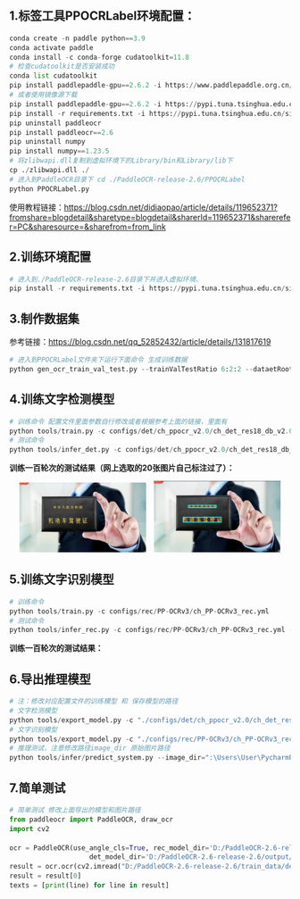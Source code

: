 ## 1.标签工具PPOCRLabel环境配置：

```python
conda create -n paddle python==3.9
conda activate paddle
conda install -c conda-forge cudatoolkit=11.8
# 检查cudatoolkit是否安装成功
conda list cudatoolkit
pip install paddlepaddle-gpu==2.6.2 -i https://www.paddlepaddle.org.cn/packages/stable/cu118/
# 或者使用镜像源下载
pip install paddlepaddle-gpu==2.6.2 -i https://pypi.tuna.tsinghua.edu.cn/simple
pip install -r requirements.txt -i https://pypi.tuna.tsinghua.edu.cn/simple
pip uninstall paddleocr 
pip install paddleocr==2.6
pip uninstall numpy
pip install numpy==1.23.5
# 将zlibwapi.dll复制到虚拟环境下的Library/bin和Library/lib下
cp ./zlibwapi.dll ./
# 进入到PaddleOCR目录下 cd ./PaddleOCR-release-2.6/PPOCRLabel 
python PPOCRLabel.py
```

使用教程链接：https://blog.csdn.net/didiaopao/article/details/119652371?fromshare=blogdetail&sharetype=blogdetail&sharerId=119652371&sharerefer=PC&sharesource=&sharefrom=from_link

## 2.训练环境配置

```python
# 进入到./PaddleOCR-release-2.6目录下并进入虚拟环境、
pip install -r requirements.txt -i https://pypi.tuna.tsinghua.edu.cn/simple
```

## 3.制作数据集

参考链接：https://blog.csdn.net/qq_52852432/article/details/131817619

```python
# 进入到PPOCRLabel文件夹下运行下面命令 生成训练数据
python gen_ocr_train_val_test.py --trainValTestRatio 6:2:2 --dataetRootPath ../train_data/drivingData
```

## 4.训练文字检测模型

```python
# 训练命令 配置文件里面参数自行修改或者根据参考上面的链接，里面有
python tools/train.py -c configs/det/ch_ppocr_v2.0/ch_det_res18_db_v2.0.yml
# 测试命令
python tools/infer_det.py -c configs/det/ch_ppocr_v2.0/ch_det_res18_db_v2.0.yml -o Global.pretrained_model=output/ch_db_driving/best_accuracy.pdparams Global.infer_img="C:\Users\User\Desktop\PaddleOCR-release-2.6\train_data\det\test\"
```

**训练一百轮次的测试结果（网上选取的20张图片自己标注过了）：**

<div align="center"> <img src="./images/检测原图.jpg" width="45%" style="display:inline-block; margin-right:10px;"> <img src="./images/检测结果.jpg" width="45%" style="display:inline-block;"> </div>

## 5.训练文字识别模型

```python
# 训练命令
python tools/train.py -c configs/rec/PP-OCRv3/ch_PP-OCRv3_rec.yml
# 测试命令
python tools/infer_rec.py -c configs/rec/PP-OCRv3/ch_PP-OCRv3_rec.yml -o Global.pretrained_model=output/rec/best_accuracy.pdparams Global.infer_img=“C:\Users\User\Desktop\PaddleOCR-release-2.6\train_data\rec\test\”
```

**训练一百轮次的测试结果：**

## 6.导出推理模型

```python
# 注：修改对应配置文件的训练模型 和 保存模型的路径
# 文字检测模型
python tools/export_model.py -c "./configs/det/ch_ppocr_v2.0/ch_det_res18_db_v2.0.yml"
# 文字识别模型
python tools/export_model.py -c "./configs/rec/PP-OCRv3/ch_PP-OCRv3_rec.yml"
# 推理测试，注意修改路径image_dir 原始图片路径
python tools/infer/predict_system.py --image_dir=":\Users\User\PycharmProjects\PaddleOCR-release-2.6\train_data\drivingData\" --det_model_dir="./inference_model/det/" --rec_model_dir="./inference_model/rec"
```

## 7.简单测试

```python
# 简单测试 修改上面导出的模型和图片路径
from paddleocr import PaddleOCR, draw_ocr
import cv2

ocr = PaddleOCR(use_angle_cls=True, rec_model_dir='D:/PaddleOCR-2.6-release-2.6/output/rec',
                    det_model_dir='D:/PaddleOCR-2.6-release-2.6/output/det')
result = ocr.ocr(cv2.imread("D:/PaddleOCR-2.6-release-2.6/train_data/det/train/Snipaste_2025-07-10_14-06-14.png"), cls=True)
result = result[0]
texts = [print(line) for line in result]
```

